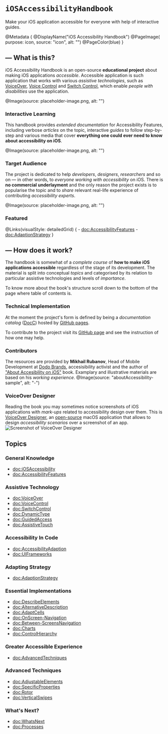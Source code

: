 # ``iOSAccessibilityHandbook``

Make your iOS application accessible for everyone with help of interactive guides.

@Metadata {
    @DisplayName("iOS Accessibility Handbook")
    @PageImage(
        purpose: icon, 
        source: "icon", 
        alt: "")
    @PageColor(blue)
}

## — What is this?

iOS Accessibility Handbook is an open-source **educational project** about making iOS applications *accessible*. Accessible application is such application that works with various *assistive technologies*, such as [VoiceOver](https://www.apple.com/accessibility/voiceover), [Voice Control](https://support.apple.com/en-us/HT210417) and [Switch Control](https://support.apple.com/en-us/HT201370), which enable *people with disabilities* use the application. 

@Image(source: placeholder-image.png, alt: "")


### Interactive Learning
This handbook provides *extended documentation* for Accessibility Features, including verbose *articles* on the topic, interactive *guides* to follow step-by-step and various media that cover **everything one could ever need to know about accessibility on iOS**. 

@Image(source: placeholder-image.png, alt: "")


### Target Audience
The project is dedicated to help *developers*, *designers*, *researchers* and so on — in other words, to *everyone working with accessibility* on iOS. There is **no commercial underlayment** and the only reason the project exists is to popularise the topic and to *share* relevant real-life experience of contributing *accessibility experts*.

@Image(source: placeholder-image.png, alt: "")


### Featured
@Links(visualStyle: detailedGrid) {
    - <doc:AccessibilityFeatures>
    - <doc:AdaptionStrategy>
}

## — How does it work? 

The handbook is somewhat of a *complete course* of **how to make iOS applications accessible** regardless of the stage of its development. The material is split into conceptual *topics* and categorised by its relation to particular assistive technologies and levels of *importance*. 

To know more about the book's structure scroll down to the bottom of the page where table of contents is.

### Technical Implementation
At the moment the project's form is defined by being a *documentation catalog* ([DocC](https://www.swift.org/documentation/docc)) hosted by [GitHub pages](https://pages.github.com). 

To contribute to the project visit its [GitHub page](https://github.com/VODGroup/AccessibilityDocumentation) and see the instruction of how one may help.

### Contributors
The resources are provided by **Mikhail Rubanov**, Head of Mobile Development at [Dodo Brands](https://dodobrands.io), accesisibility activist and the author of ["About Accesibility on iOS"]( https://rubanov.dev/a11y-book) book. Examplary and illustrative materials are based on his *working experience*. 
@Image(source: "aboutAccessibility-sample", alt: "-")

### VoiceOver Designer
Reading the book you may sometimes notice screenshots of iOS applications with *mark-ups* related to accessibility design over them. This is [VoiceOver Designer](https://rubanov.dev/voice-over-designer), an [open-source](https://github.com/VODGroup/VoiceOverDesigner) macOS application that allows to design *accessibility scenarios* over a screenshot of an app. 
![Screenshot of VoiceOver Designer](https://rubanov.dev/voice-over-designer/images/HeaderLight.png)


## Topics
### General Knowledge
- <doc:iOSAccessibility>
- <doc:AccessibilityFeatures>

### Assistive Technology
- <doc:VoiceOver>
- <doc:VoiceControl>
- <doc:SwitchControl>
- <doc:DynamicType>
- <doc:GuidedAccess>
- <doc:AssistiveTouch>

### Accessibility In Code
- <doc:AccessibilityAdaption>
- <doc:UIFrameworks>

### Adapting Strategy
- <doc:AdaptionStrategy>

### Essential Implementations
- <doc:DescribeElements>
- <doc:AlternativeDescription>
- <doc:AdaptCells>
- <doc:OnScreen-Navigation>
- <doc:Between-ScreensNavigation>
- <doc:Charts>
- <doc:ControlHierarchy>

### Greater Accessible Experience
- <doc:AdvancedTechniques>

### Advanced Techniques
- <doc:AdjustableElements>
- <doc:SpecificProperties>
- <doc:Rotor>
- <doc:VerticalSwipes>

### What's Next?
- <doc:WhatsNext>
- <doc:Processes>
